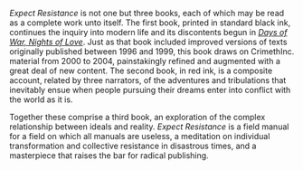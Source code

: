 _Expect Resistance_ is not one but three books, each of which may be read as a complete work unto itself. The first book, printed in standard black ink, continues the inquiry into modern life and its discontents begun in _[Days of War, Nights of Love](/books/days-of-war-nights-of-love)_. Just as that book included improved versions of texts originally published between 1996 and 1999, this book draws on CrimethInc. material from 2000 to 2004, painstakingly refined and augmented with a great deal of new content. The second book, in red ink, is a composite account, related by three narrators, of the adventures and tribulations that inevitably ensue when people pursuing their dreams enter into conflict with the world as it is.

Together these comprise a third book, an exploration of the complex relationship between ideals and reality. _Expect Resistance_ is a field manual for a field on which all manuals are useless, a meditation on individual transformation and collective resistance in disastrous times, and a masterpiece that raises the bar for radical publishing.
